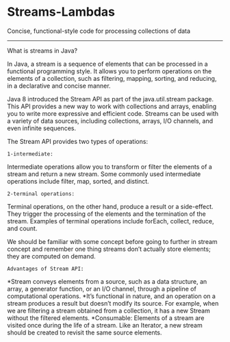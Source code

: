# Streams-Lambdas
Concise, functional-style code for processing collections of data
______________________________________________________________________
What is streams in Java?

In Java, a stream is a sequence of elements that can be processed in a functional programming style. 
It allows you to perform operations on the elements of a collection, such as filtering, mapping, sorting, and reducing, 
in a declarative and concise manner.

Java 8 introduced the Stream API as part of the java.util.stream package. 
This API provides a new way to work with collections and arrays, enabling you to write more expressive and efficient code. 
Streams can be used with a variety of data sources, including collections, arrays, I/O channels, and even infinite sequences.

The Stream API provides two types of operations:

	1-intermediate:
Intermediate operations allow you to transform or filter the elements of a stream and return a new stream. 
Some commonly used intermediate operations include filter, map, sorted, and distinct.

	2-terminal operations: 
Terminal operations, on the other hand, produce a result or a side-effect. They trigger the processing of the elements and the 
termination of the stream. Examples of terminal operations include forEach, collect, reduce, and count.

We should be familiar with some concept before going to further in stream concept and remember one thing streams 
don’t actually store elements;  they are computed on demand.

	Advantages of Stream API:
*Stream conveys elements from a source, such as a data structure, an array, a generator function, or an I/O channel, through a 
pipeline of computational operations.
*It’s functional in nature, and an operation on a stream produces a result but doesn’t modify its source. For example, when we are 
filtering a stream obtained from a collection, it has a new Stream without the filtered elements.
*Consumable: Elements of a stream are visited once during the life of a stream. Like an Iterator, a new stream should be created 
to revisit the same source elements.







